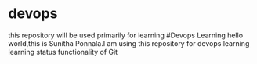 # devops
this repository will be used primarily for learning
#Devops Learning
hello world,this is Sunitha Ponnala.I am using this repository for devops learning
learning status functionality of Git
